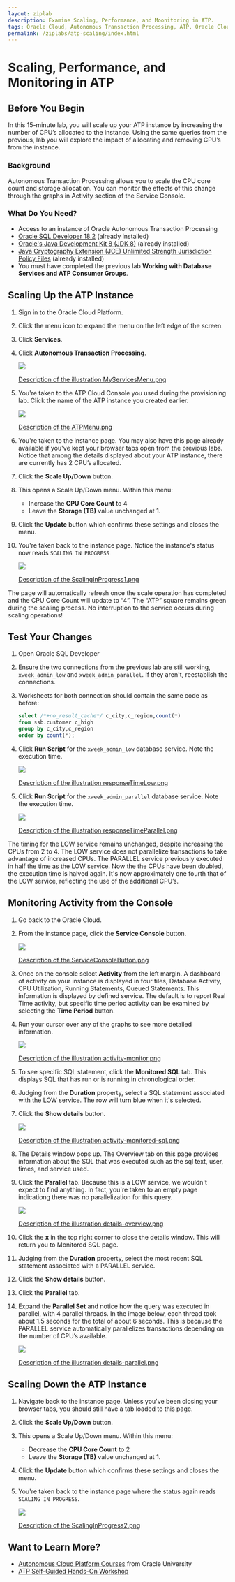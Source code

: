 ```yaml
---
layout: ziplab
description: Examine Scaling, Performance, and Moonitoring in ATP.
tags: Oracle Cloud, Autonomous Transaction Processing, ATP, Oracle Cloud Infrastructure, OCI
permalink: /ziplabs/atp-scaling/index.html
---
```

# Scaling, Performance, and Monitoring in ATP #

## Before You Begin ##
In this 15-minute lab, you will scale up your ATP instance by increasing the number of CPU’s allocated to the instance. Using the same queries from the previous, lab you will explore the impact of allocating and removing CPU’s from the instance.

### Background ###
Autonomous Transaction Processing allows you to scale the CPU core count and storage allocation. You can monitor the effects of this change through the graphs in Activity section of the Service Console.

### What Do You Need? ###
* Access to an instance of Oracle Autonomous Transaction Processing
* [Oracle SQL Developer 18.2](http://www.oracle.com/technetwork/developer-tools/sql-developer/overview/index.html)  (already installed)
* [Oracle's Java Development Kit 8 (JDK 8)](http://www.oracle.com/technetwork/java/javase/downloads/index.html) (already installed)
* [Java Cryptography Extension (JCE) Unlimited Strength Jurisdiction Policy Files](https://www.oracle.com/technetwork/java/javase/downloads/jce8-download-2133166.html) (already installed)
* You must have completed the previous lab **Working with Database Services and ATP Consumer Groups**.


## Scaling Up the ATP Instance ##
1. Sign in to the Oracle Cloud Platform. 
2. Click the menu icon to expand the menu on the left edge of the screen.
3. Click **Services**.
4. Click **Autonomous Transaction Processing**.

    ![](img/MyServicesMenu.png)

    [Description of the illustration MyServicesMenu.png](files/MyServicesMenu.txt)

5. You're taken to the ATP Cloud Console you used during the provisioning lab. Click the name of the ATP instance you created earlier. 

    ![](img/ATPMenu.png)

    [Description of the ATPMenu.png](files/ATPMenu.txt)

6. You're taken to the instance page. You may also have this page already available if you've kept your browser tabs open from the previous labs. Notice that among the details displayed about your ATP instance, there are currently has 2 CPU’s allocated.
7. Click the **Scale Up/Down** button.
8. This opens a Scale Up/Down menu. Within this menu:
     * Increase the **CPU Core Count** to 4
     * Leave the **Storage (TB)** value unchanged at 1.
9. Click the **Update** button which confirms these settings and closes the menu. 
10. You're taken back to the instance page. Notice the instance's status now reads `SCALING IN PROGRESS`

    ![](img/ScalingInProgress1.png)

    [Description of the ScalingInProgress1.png](files/ScalingInProgress1.txt)

The page will automatically refresh once the scale operation has completed and the CPU Core Count will update to “4”. The “ATP” square remains green during the scaling process. No interruption to the service occurs during scaling operations! 

## Test Your Changes ##
1. Open Oracle SQL Developer
2. Ensure the two connections from the previous lab are still working, `xweek_admin_low` and `xweek_admin_parallel`. If they aren't, reestablish the connections.
3. Worksheets for both connection should contain the same code as before:

   ````SQL
   select /*+no_result_cache*/ c_city,c_region,count(*) 
   from ssb.customer c_high
   group by c_city,c_region
   order by count(*);
   ````

4. Click **Run Script** for the `xweek_admin_low` database service. Note the execution time.

    ![](img/responseTimeLow.png)

    [Description of the illustration responseTimeLow.png](files/responseTimeLow.txt)

5. Click **Run Script** for  the `xweek_admin_parallel` database service. Note the execution time.

    ![](img/responseTimeParallel.png)

    [Description of the illustration responseTimeParallel.png](files/responseTimeParallel.txt)

The timing for the LOW service remains unchanged, despite increasing the CPUs from 2 to 4. The LOW service does not parallelize transactions to take advantage of increased CPUs. The PARALLEL service previously executed in half the time as the LOW service. Now the the CPUs have been doubled, the execution time is halved again. It's now approximately one fourth that of the LOW service, reflecting the use of the additional CPU’s.


## Monitoring Activity from the Console ##
1. Go back to the Oracle Cloud.
2. From the instance page, click the **Service Console** button.

    ![](img/ServiceConsoleButton.png)

    [Description of the ServiceConsoleButton.png](files/ServiceConsoleButton.txt)

3. Once on the console select **Activity** from the left margin. A dashboard of activity on your instance is displayed in four tiles, Database Activity, CPU Utilization, Running Statements, Queued Statements. This information is displayed by defined service. The default is to report Real Time activity, but specific time period activity can be examined by selecting the **Time Period** button.
4. Run your cursor over any of the graphs to see more detailed information.
    
    ![](img/activity-monitor.png)

    [Description of the illustration activity-monitor.png](files/activity-monitor.txt)


5. To see specific SQL statement, click the **Monitored SQL** tab. This displays SQL that has run or is running in chronological order.
6. Judging from the **Duration** property, select a SQL statement associated with the LOW service. The row will turn blue when it's selected.
7. Click the **Show details** button.
    
    ![](img/activity-monitored-sql.png)

    [Description of the illustration activity-monitored-sql.png](files/activity-monitored-sql.txt)

8. The Details window pops up. The Overview tab on this page provides information about the SQL that was executed such as the sql text, user, times, and service used.
9. Click the **Parallel** tab. Because this is a LOW service, we wouldn't expect to find anything. In fact, you're taken to an empty page indicationg there was no parallelization for this query.
    
    ![](img/details-overview.png)

    [Description of the illustration details-overview.png](files/details-overview.txt)

10. Click the **x** in the top right corner to close the details window. This will return you to Monitored SQL page.
11. Judging from the **Duration** property, select the most recent SQL statement associated with a PARALLEL service.
12. Click the **Show details** button.
13. Click the **Parallel** tab.
14. Expand the **Parallel Set** and notice how the query was executed in parallel, with 4 parallel threads. In the image below, each thread took about 1.5 seconds for the total of about 6 seconds. This is because the PARALLEL service automatically parallelizes transactions depending on the number of CPU’s available.

    ![](img/details-parallel.png)

    [Description of the illustration details-parallel.png](files/details-parallel.txt)


## Scaling Down the ATP Instance ##
1. Navigate back to the instance page. Unless you've been closing your browser tabs, you should still have a tab loaded to this page.
2. Click the **Scale Up/Down** button.
3. This opens a Scale Up/Down menu. Within this menu:
     * Decrease the **CPU Core Count** to 2
     * Leave the **Storage (TB)** value unchanged at 1.
4. Click the **Update** button which confirms these settings and closes the menu. 
5. You're taken back to the instance page where the status again reads `SCALING IN PROGRESS`.

    ![](img/ScalingInProgress2.png)

    [Description of the ScalingInProgress2.png](files/ScalingInProgress2.txt)


## Want to Learn More? ##
* [Autonomous Cloud Platform Courses](https://learn.oracle.com/pls/web_prod-plq-dad/dl4_pages.getpage?page=dl4homepage&get_params=offering:35573#filtersGroup1=&filtersGroup2=.f667&filtersGroup3=&filtersGroup4=&filtersGroup5=&filtersSearch=) from Oracle University 
* [ATP Self-Guided Hands-On Workshop](https://cloudsolutionhubs.github.io/autonomous-transaction-processing/workshops/?page=README.md)
